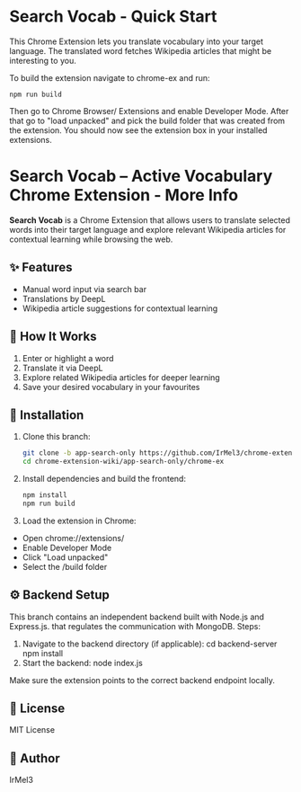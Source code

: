 # Search Vocab - Quick Start

This Chrome Extension lets you translate vocabulary into your target language.
The translated word fetches Wikipedia articles that might be interesting to you.

To build the extension navigate to chrome-ex and run:
```
npm run build
```

Then go to Chrome Browser/ Extensions and enable Developer Mode. After that go to "load unpacked" and pick the build folder that was created from the extension. You should now see the extension box in your installed extensions.


# Search Vocab – Active Vocabulary Chrome Extension - More Info


**Search Vocab** is a Chrome Extension that allows users to translate selected words into their target language and explore relevant Wikipedia articles for contextual learning while browsing the web.

## ✨ Features
- Manual word input via search bar
- Translations by DeepL
- Wikipedia article suggestions for contextual learning

## 🧠 How It Works
1. Enter or highlight a word
2. Translate it via DeepL
3. Explore related Wikipedia articles for deeper learning
4. Save your desired vocabulary in your favourites

## 🚀 Installation

1. Clone this branch:
   ```bash
   git clone -b app-search-only https://github.com/IrMel3/chrome-extension-wiki.git
   cd chrome-extension-wiki/app-search-only/chrome-ex

2. Install dependencies and build the frontend:
   ```bash
   npm install
   npm run build

4. Load the extension in Chrome:
- Open chrome://extensions/
- Enable Developer Mode
- Click "Load unpacked"
- Select the /build folder

## ⚙️ Backend Setup

This branch contains an independent backend built with Node.js and Express.js. that regulates the communication with MongoDB.
Steps:

1. Navigate to the backend directory (if applicable):
    cd backend-server
    npm install
2. Start the backend:
   node index.js

Make sure the extension points to the correct backend endpoint locally.
## 📄 License

MIT License

## 👤 Author

IrMel3






